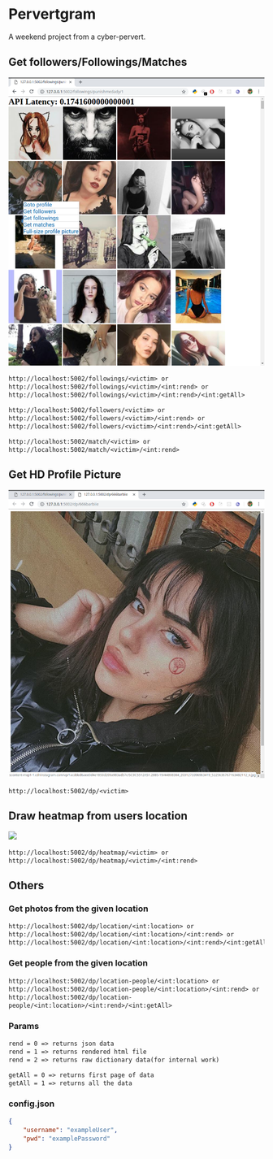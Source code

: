 # Pervertgram

A weekend project from a cyber-pervert.

## Get followers/Followings/Matches
![](images/0.png)

```
http://localhost:5002/followings/<victim> or
http://localhost:5002/followings/<victim>/<int:rend> or
http://localhost:5002/followings/<victim>/<int:rend>/<int:getAll>
```
```
http://localhost:5002/followers/<victim> or
http://localhost:5002/followers/<victim>/<int:rend> or
http://localhost:5002/followers/<victim>/<int:rend>/<int:getAll> 
```
```
http://localhost:5002/match/<victim> or
http://localhost:5002/match/<victim>/<int:rend>
```

## Get HD Profile Picture

![](images/1.png)
```
http://localhost:5002/dp/<victim>
```
## Draw heatmap from users location 

![](images/2.gif)

```
http://localhost:5002/dp/heatmap/<victim> or
http://localhost:5002/dp/heatmap/<victim>/<int:rend>
```
## Others

### Get photos from the given location

```
http://localhost:5002/dp/location/<int:location> or
http://localhost:5002/dp/location/<int:location>/<int:rend> or
http://localhost:5002/dp/location/<int:location>/<int:rend>/<int:getAll>
```

### Get people from the given location

```
http://localhost:5002/dp/location-people/<int:location> or
http://localhost:5002/dp/location-people/<int:location>/<int:rend> or
http://localhost:5002/dp/location-people/<int:location>/<int:rend>/<int:getAll>
```

### Params
```
rend = 0 => returns json data
rend = 1 => returns rendered html file
rend = 2 => returns raw dictionary data(for internal work)
```

```
getAll = 0 => returns first page of data
getAll = 1 => returns all the data
```

### config.json

```json
{
    "username": "exampleUser",
    "pwd": "examplePassword"
}

```